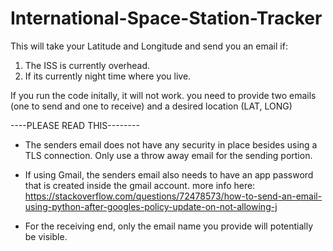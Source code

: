 # International-Space-Station-Tracker
This will take your Latitude and Longitude and send you an email if:
1. The ISS is currently overhead.
2. If its currently night time where you live.

If you run the code initally, it will not work. you need to provide two emails (one to send and one to receive) and a desired location (LAT, LONG)

----PLEASE READ THIS--------

- The senders email does not have any security in place besides using a TLS connection. Only use a throw away email for the sending portion.

- If using Gmail, the senders email also needs to have an app password that is created inside the gmail account.
more info here: https://stackoverflow.com/questions/72478573/how-to-send-an-email-using-python-after-googles-policy-update-on-not-allowing-j

- For the receiving end, only the email name you provide will potentially be visible.
